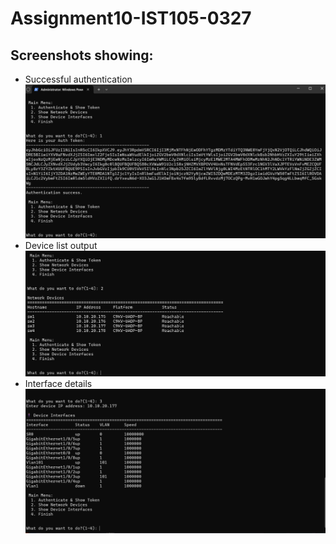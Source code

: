 # Assignment10-IST105-0327

## Screenshots showing:
- Successful authentication
    ![Successful authentication](./screenshots/successful_auth.png)
- Device list output
    ![Device list output](./screenshots/device_list.png)
- Interface details
    ![Interface details](./screenshots/interface_details.png)
